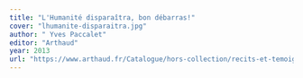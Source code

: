 ```yaml
---
title: "L'Humanité disparaîtra, bon débarras!"
cover: "lhumanite-disparaitra.jpg"
author: " Yves Paccalet"
editor: "Arthaud"
year: 2013
url: "https://www.arthaud.fr/Catalogue/hors-collection/recits-et-temoignages/l-humanite-disparaitra-bon-debarras"
---
```


